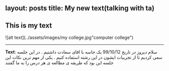 
layout: posts
title: My new text(talking with ta)
---

## This is my text








![alt text](../assets/images/my college.jpg"computer college")

---
**Text**:    سلام   دیروز در تاربخ 99/10/12   یک  جاسه  با اقای سعادت    داشتیم .  در این  جلسه سعی  کردیم  تا از تجربیات  ایشون  در این  رشته استفاده  کنیم  .  یکی از مهم ترین نکات این جلسه این بود که  طریقه ی مطالعه ی هر درس را   به ما گفتند     